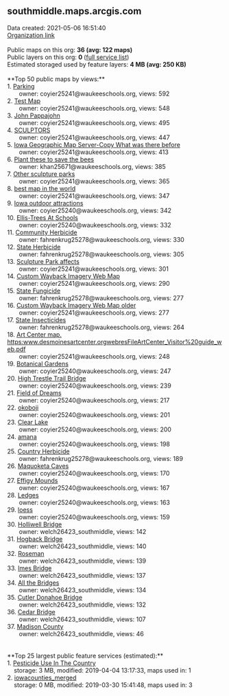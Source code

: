 <h2>southmiddle.maps.arcgis.com</h2> Data created: 2021-05-06 16:51:40 <br /><a target='new' href='https://southmiddle.maps.arcgis.com'>Organization link</a><br /><br />Public maps on this org: <b>36 (avg: 122 maps)</b><br />Public layers on this org: <b>0 </b>(<a target='new' href='https://services.arcgis.com/zloYflmY4UIQuuFC/ArcGIS/rest/services'>full service list</a>)<br />Estimated storaged used by feature layers: <b>4 MB (avg: 250 KB)</b><br /><br />**Top 50 public maps by views:**<br />  1. <a target='new' href='https://www.arcgis.com/home/item.html?id=cbacc665d6654b4a853eede5e0dd6d79'>Parking</a> <br />  &nbsp;&nbsp;&nbsp;&nbsp; &nbsp;&nbsp;owner: coyier25241@waukeeschools.org, views: 592<br />  2. <a target='new' href='https://www.arcgis.com/home/item.html?id=1145d155bd7b44f48144dca33a1a20f0'>Test Map</a> <br />  &nbsp;&nbsp;&nbsp;&nbsp; &nbsp;&nbsp;owner: coyier25241@waukeeschools.org, views: 548<br />  3. <a target='new' href='https://www.arcgis.com/home/item.html?id=b4d341cd23234017945ef0f3b7cc5a3a'>John Pappajohn</a> <br />  &nbsp;&nbsp;&nbsp;&nbsp; &nbsp;&nbsp;owner: coyier25241@waukeeschools.org, views: 495<br />  4. <a target='new' href='https://www.arcgis.com/home/item.html?id=cca6380faa434a32933feb1dc4210e82'>SCULPTORS</a> <br />  &nbsp;&nbsp;&nbsp;&nbsp; &nbsp;&nbsp;owner: coyier25241@waukeeschools.org, views: 447<br />  5. <a target='new' href='https://www.arcgis.com/home/item.html?id=4076796e09e546c58597ff674935b229'>Iowa Geographic Map Server-Copy What was there before</a> <br />  &nbsp;&nbsp;&nbsp;&nbsp; &nbsp;&nbsp;owner: coyier25241@waukeeschools.org, views: 413<br />  6. <a target='new' href='https://www.arcgis.com/home/item.html?id=77b7295732f5463c92552f0442d4a888'>Plant these to save the bees</a> <br />  &nbsp;&nbsp;&nbsp;&nbsp; &nbsp;&nbsp;owner: khan25671@waukeeschools.org, views: 385<br />  7. <a target='new' href='https://www.arcgis.com/home/item.html?id=57ca66d08642471fbed96f8e3391a6da'>Other sculpture parks</a> <br />  &nbsp;&nbsp;&nbsp;&nbsp; &nbsp;&nbsp;owner: coyier25241@waukeeschools.org, views: 365<br />  8. <a target='new' href='https://www.arcgis.com/home/item.html?id=5757de80df5f4808be737decce7222ef'>best map in the world</a> <br />  &nbsp;&nbsp;&nbsp;&nbsp; &nbsp;&nbsp;owner: coyier25241@waukeeschools.org, views: 347<br />  9. <a target='new' href='https://www.arcgis.com/home/item.html?id=73e4f8d9d8af4b2d840a912ef571d47c'>Iowa outdoor attractions</a> <br />  &nbsp;&nbsp;&nbsp;&nbsp; &nbsp;&nbsp;owner: coyier25240@waukeeschools.org, views: 342<br />  10. <a target='new' href='https://www.arcgis.com/home/item.html?id=a72a9d774d4b462f842048aa698a36b9'>Ellis-Trees At Schools</a> <br />  &nbsp;&nbsp;&nbsp;&nbsp; &nbsp;&nbsp;owner: coyier25240@waukeeschools.org, views: 332<br />  11. <a target='new' href='https://www.arcgis.com/home/item.html?id=5c691b79893d480a8d34ee638b93a081'>Community Herbicide</a> <br />  &nbsp;&nbsp;&nbsp;&nbsp; &nbsp;&nbsp;owner: fahrenkrug25278@waukeeschools.org, views: 330<br />  12. <a target='new' href='https://www.arcgis.com/home/item.html?id=11a3b9de752040a78c668d95a98e1727'>State Herbicide</a> <br />  &nbsp;&nbsp;&nbsp;&nbsp; &nbsp;&nbsp;owner: fahrenkrug25278@waukeeschools.org, views: 305<br />  13. <a target='new' href='https://www.arcgis.com/home/item.html?id=3f72c81bedb747d2a105e65637c27d95'>Sculpture Park affects</a> <br />  &nbsp;&nbsp;&nbsp;&nbsp; &nbsp;&nbsp;owner: coyier25241@waukeeschools.org, views: 301<br />  14. <a target='new' href='https://www.arcgis.com/home/item.html?id=cc61e9b7b2804b6bb64e27ef5d3ff35d'>Custom Wayback Imagery Web Map</a> <br />  &nbsp;&nbsp;&nbsp;&nbsp; &nbsp;&nbsp;owner: coyier25241@waukeeschools.org, views: 290<br />  15. <a target='new' href='https://www.arcgis.com/home/item.html?id=d151c0a6e43742ceb10d3376594b6428'>State Fungicide</a> <br />  &nbsp;&nbsp;&nbsp;&nbsp; &nbsp;&nbsp;owner: fahrenkrug25278@waukeeschools.org, views: 277<br />  16. <a target='new' href='https://www.arcgis.com/home/item.html?id=ff07a3ccb7894475ae218711956364f4'>Custom Wayback Imagery Web Map older</a> <br />  &nbsp;&nbsp;&nbsp;&nbsp; &nbsp;&nbsp;owner: coyier25241@waukeeschools.org, views: 277<br />  17. <a target='new' href='https://www.arcgis.com/home/item.html?id=36de761c27eb4c029a0bc37a33724443'>State Insecticides</a> <br />  &nbsp;&nbsp;&nbsp;&nbsp; &nbsp;&nbsp;owner: fahrenkrug25278@waukeeschools.org, views: 264<br />  18. <a target='new' href='https://www.arcgis.com/home/item.html?id=23663e6f87454d54be89e1f3171add74'>Art Center map.  https:www.desmoinesartcenter.orgwebresFileArtCenter_Visitor%20guide_web.pdf</a> <br />  &nbsp;&nbsp;&nbsp;&nbsp; &nbsp;&nbsp;owner: coyier25241@waukeeschools.org, views: 248<br />  19. <a target='new' href='https://www.arcgis.com/home/item.html?id=c85c067f80aa45b684c112743c987a37'>Botanical Gardens</a> <br />  &nbsp;&nbsp;&nbsp;&nbsp; &nbsp;&nbsp;owner: coyier25240@waukeeschools.org, views: 247<br />  20. <a target='new' href='https://www.arcgis.com/home/item.html?id=e208e973e5bf457d99f7ad716f8be0fc'>High Trestle Trail Bridge</a> <br />  &nbsp;&nbsp;&nbsp;&nbsp; &nbsp;&nbsp;owner: coyier25240@waukeeschools.org, views: 239<br />  21. <a target='new' href='https://www.arcgis.com/home/item.html?id=d15bbef28daa4d2fbc950e26c3abd3c9'>Field of Dreams</a> <br />  &nbsp;&nbsp;&nbsp;&nbsp; &nbsp;&nbsp;owner: coyier25240@waukeeschools.org, views: 217<br />  22. <a target='new' href='https://www.arcgis.com/home/item.html?id=7d0e27352f6246989b1ba3bee36a9ef4'>okoboji</a> <br />  &nbsp;&nbsp;&nbsp;&nbsp; &nbsp;&nbsp;owner: coyier25240@waukeeschools.org, views: 201<br />  23. <a target='new' href='https://www.arcgis.com/home/item.html?id=41fe6c8105394e05a7039b07de9aefbf'>Clear Lake</a> <br />  &nbsp;&nbsp;&nbsp;&nbsp; &nbsp;&nbsp;owner: coyier25240@waukeeschools.org, views: 200<br />  24. <a target='new' href='https://www.arcgis.com/home/item.html?id=aff1407ca99e45829a7cf355f367d1b4'>amana</a> <br />  &nbsp;&nbsp;&nbsp;&nbsp; &nbsp;&nbsp;owner: coyier25240@waukeeschools.org, views: 198<br />  25. <a target='new' href='https://www.arcgis.com/home/item.html?id=fa58608f08f345a6ab58c07168db09ee'>Country Herbicide</a> <br />  &nbsp;&nbsp;&nbsp;&nbsp; &nbsp;&nbsp;owner: fahrenkrug25278@waukeeschools.org, views: 189<br />  26. <a target='new' href='https://www.arcgis.com/home/item.html?id=adde444cb0ce4d52985de7004f191962'>Maquoketa Caves</a> <br />  &nbsp;&nbsp;&nbsp;&nbsp; &nbsp;&nbsp;owner: coyier25240@waukeeschools.org, views: 170<br />  27. <a target='new' href='https://www.arcgis.com/home/item.html?id=3b69b13d58f7467581e7e476661c819f'>Effigy Mounds</a> <br />  &nbsp;&nbsp;&nbsp;&nbsp; &nbsp;&nbsp;owner: coyier25240@waukeeschools.org, views: 167<br />  28. <a target='new' href='https://www.arcgis.com/home/item.html?id=984779819a8543afbed74b663e5935fe'>Ledges</a> <br />  &nbsp;&nbsp;&nbsp;&nbsp; &nbsp;&nbsp;owner: coyier25240@waukeeschools.org, views: 163<br />  29. <a target='new' href='https://www.arcgis.com/home/item.html?id=0f6674ca1e5c4d4f90f4a51f0d245568'>loess</a> <br />  &nbsp;&nbsp;&nbsp;&nbsp; &nbsp;&nbsp;owner: coyier25240@waukeeschools.org, views: 159<br />  30. <a target='new' href='https://www.arcgis.com/home/item.html?id=2aebe8c9c70f455eb802704ed6aab0ec'>Holliwell Bridge</a> <br />  &nbsp;&nbsp;&nbsp;&nbsp; &nbsp;&nbsp;owner: welch26423_southmiddle, views: 142<br />  31. <a target='new' href='https://www.arcgis.com/home/item.html?id=202fe078beab46cbb4eac7f5c508abd6'>Hogback Bridge</a> <br />  &nbsp;&nbsp;&nbsp;&nbsp; &nbsp;&nbsp;owner: welch26423_southmiddle, views: 140<br />  32. <a target='new' href='https://www.arcgis.com/home/item.html?id=4333827706d74fc190e00d566505a613'>Roseman</a> <br />  &nbsp;&nbsp;&nbsp;&nbsp; &nbsp;&nbsp;owner: welch26423_southmiddle, views: 139<br />  33. <a target='new' href='https://www.arcgis.com/home/item.html?id=c0743228dbbd45e4a8e2f9ee09ec38f1'>Imes Bridge</a> <br />  &nbsp;&nbsp;&nbsp;&nbsp; &nbsp;&nbsp;owner: welch26423_southmiddle, views: 137<br />  34. <a target='new' href='https://www.arcgis.com/home/item.html?id=3ff873386fb44b6aa461c84561b61209'>All the Bridges</a> <br />  &nbsp;&nbsp;&nbsp;&nbsp; &nbsp;&nbsp;owner: welch26423_southmiddle, views: 134<br />  35. <a target='new' href='https://www.arcgis.com/home/item.html?id=fe00e0f7c0504bd9b6eb9099ede9c96d'>Cutler Donahoe Bridge</a> <br />  &nbsp;&nbsp;&nbsp;&nbsp; &nbsp;&nbsp;owner: welch26423_southmiddle, views: 132<br />  36. <a target='new' href='https://www.arcgis.com/home/item.html?id=6a96e5dc03a34bb49d51d85011473c00'>Cedar Bridge</a> <br />  &nbsp;&nbsp;&nbsp;&nbsp; &nbsp;&nbsp;owner: welch26423_southmiddle, views: 107<br />  37. <a target='new' href='https://www.arcgis.com/home/item.html?id=06998f31a3bc4989952c922086218401'>Madison County</a> <br />  &nbsp;&nbsp;&nbsp;&nbsp; &nbsp;&nbsp;owner: welch26423_southmiddle, views: 46<br /><br /><br />**Top 25 largest public feature services (estimated):**<br /> 1. <a target='new' href='https://www.arcgis.com/home/item.html?id=9c3ac013945349c392e27d7c75957e51'>Pesticide Use In The Country</a><br /> &nbsp;&nbsp;&nbsp;&nbsp;storage: 3 MB, modified: 2019-04-04 13:17:33, maps used in: 1<br /> 2. <a target='new' href='https://www.arcgis.com/home/item.html?id=5a9f5d71cb5f4cbf8132e0fa23edfa37'>iowacounties_merged</a><br /> &nbsp;&nbsp;&nbsp;&nbsp;storage: 0 MB, modified: 2019-03-30 15:41:48, maps used in: 3<br />